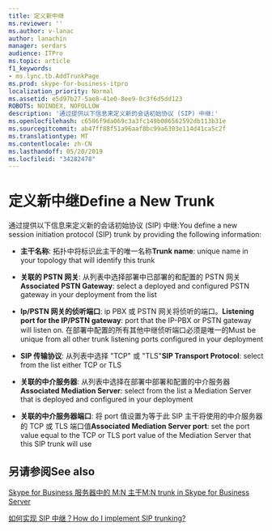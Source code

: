 ```yaml
---
title: 定义新中继
ms.reviewer: ''
ms.author: v-lanac
author: lanachin
manager: serdars
audience: ITPro
ms.topic: article
f1_keywords:
- ms.lync.tb.AddTrunkPage
ms.prod: skype-for-business-itpro
localization_priority: Normal
ms.assetid: e5d97b27-5ae8-41e0-8ee9-0c3f6d5dd123
ROBOTS: NOINDEX, NOFOLLOW
description: '通过提供以下信息来定义新的会话初始协议 (SIP) 中继:'
ms.openlocfilehash: c6586f9da069c3a3fc149b086562592db113b31e
ms.sourcegitcommit: ab47ff88f51a96aaf8bc99a6303e114d41ca5c2f
ms.translationtype: MT
ms.contentlocale: zh-CN
ms.lasthandoff: 05/20/2019
ms.locfileid: "34282478"
---
```

# <a name="define-a-new-trunk"></a><span data-ttu-id="1925e-103">定义新中继</span><span class="sxs-lookup"><span data-stu-id="1925e-103">Define a New Trunk</span></span>

<span data-ttu-id="1925e-104">通过提供以下信息来定义新的会话初始协议 (SIP) 中继:</span><span class="sxs-lookup"><span data-stu-id="1925e-104">You define a new session initiation protocol (SIP) trunk by providing the following information:</span></span>

- <span data-ttu-id="1925e-105">**主干名称**: 拓扑中将标识此主干的唯一名称</span><span class="sxs-lookup"><span data-stu-id="1925e-105">**Trunk name**: unique name in your topology that will identify this trunk</span></span>

- <span data-ttu-id="1925e-106">**关联的 PSTN 网关**: 从列表中选择部署中已部署的和配置的 PSTN 网关</span><span class="sxs-lookup"><span data-stu-id="1925e-106">**Associated PSTN Gateway**: select a deployed and configured PSTN gateway in your deployment from the list</span></span>

- <span data-ttu-id="1925e-107">**Ip/PSTN 网关的侦听端口**: ip PBX 或 PSTN 网关将侦听的端口。</span><span class="sxs-lookup"><span data-stu-id="1925e-107">**Listening port for the IP/PSTN gateway**: port that the IP-PBX or PSTN gateway will listen on.</span></span> <span data-ttu-id="1925e-108">在部署中配置的所有其他中继侦听端口必须是唯一的</span><span class="sxs-lookup"><span data-stu-id="1925e-108">Must be unique from all other trunk listening ports configured in your deployment</span></span>

- <span data-ttu-id="1925e-109">**SIP 传输协议**: 从列表中选择 "TCP" 或 "TLS"</span><span class="sxs-lookup"><span data-stu-id="1925e-109">**SIP Transport Protocol**: select from the list either TCP or TLS</span></span>

- <span data-ttu-id="1925e-110">**关联的中介服务器**: 从列表中选择在部署中部署和配置的中介服务器</span><span class="sxs-lookup"><span data-stu-id="1925e-110">**Associated Mediation Server**: select from the list a Mediation Server that is deployed and configured in your deployment</span></span>

- <span data-ttu-id="1925e-111">**关联的中介服务器端口**: 将 port 值设置为等于此 SIP 主干将使用的中介服务器的 TCP 或 TLS 端口值</span><span class="sxs-lookup"><span data-stu-id="1925e-111">**Associated Mediation Server port**: set the port value equal to the TCP or TLS port value of the Mediation Server that this SIP trunk will use</span></span>

## <a name="see-also"></a><span data-ttu-id="1925e-112">另请参阅</span><span class="sxs-lookup"><span data-stu-id="1925e-112">See also</span></span>

[<span data-ttu-id="1925e-113">Skype for Business 服务器中的 M:N 主干</span><span class="sxs-lookup"><span data-stu-id="1925e-113">M:N trunk in Skype for Business Server</span></span>](../../../plan-your-deployment/enterprise-voice-solution/m-n-trunk.md)

[<span data-ttu-id="1925e-114">如何实现 SIP 中继？</span><span class="sxs-lookup"><span data-stu-id="1925e-114">How do I implement SIP trunking?</span></span>](https://technet.microsoft.com/library/273a22b1-8a4c-4187-acf8-c57d5c6598ce.aspx)
